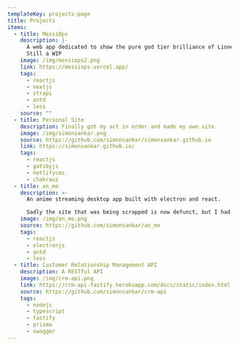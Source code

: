 ```yaml
---
templateKey: projects-page
title: Projects
items:
  - title: MessiOps
    description: |-
      A web app dedicated to show the pure god tier brilliance of Lionel Messi.
      Still a WIP
    image: /img/messiops2.png
    link: https://messiops.vercel.app/
    tags:
      - reactjs
      - nextjs
      - strapi
      - antd
      - less
    source: ""
  - title: Personal Site
    description: Finally got my act in order and made my own site.
    image: /img/simonsankar.png
    source: https://github.com/simonsankar/simonsankar.github.io
    link: https://simonsankar.github.io/
    tags:
      - reactjs
      - gatsbyjs
      - netlifycms
      - chakraui
  - title: an_me
    description: >-
      An anime streaming desktop app built with electron and react.

      Sadly the site that was being scrapped is now defunct, but I had a fun time working on with and even streamed Attack on Titan ad free!
    image: /img/an_me.png
    source: https://github.com/simonsankar/an_me
    tags:
      - reactjs
      - electronjs
      - antd
      - less
  - title: Customer Relationship Management API
    description: A RESTful API
    image: /img/crm-api.png
    link: https://crm-api-fastify.herokuapp.com/docs/static/index.html
    source: https://github.com/simonsankar/crm-api
    tags:
      - nodejs
      - typescript
      - fastify
      - prisma
      - swagger
---
```


